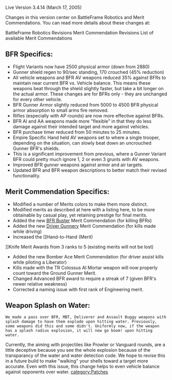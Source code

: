 Live Version 3.4.14 (March 17, 2005)

Changes in this version center on BattleFrame Robotics and Merit
Commendations. You can read more details about these changes at:

BattleFrame Robotics Revisions Merit Commendation Revisions List of
available Merit Commendations

## BFR Specifics:

- Flight Variants now have 2500 physical armor (down from 2880)
- Gunner shield regen to 90/sec standing, 170 crouched (45% reduction)
- All vehicle weapons and BFR AV weapons reduced 35% against BFRs to
  maintain near current BFR vs. Vehicle balance. This means these
  weapons beat through the shield slightly faster, but take a bit
  longer on the actual armor. These changes are for BFRs only - they
  are unchanged for every other vehicle.
- BFR Gunner Armor slightly reduced from 5000 to 4500 BFR physical
  armor absorption to small arms fire removed.
- Rifles (especially with AP rounds) are now more effective against
  BFRs.
- BFR AI and AA weapons made more "flexible" in that they do less
  damage against their intended target and more against vehicles.
- BFR purchase timer reduced from 50 minutes to 25 minutes.
- Empire Specific Hand held AV weapons set to where a single trooper,
  depending on the situation, can slowly beat down an uncrouched
  Gunner BFR's shields.
- This is a significant improvement from previous, where a Gunner
  Variant BFR could pretty much ignore 1, 2 or even 3 grunts with AV
  weapons.
- Improved BFR gunner weapons against armor and air targets.
- Updated BFR and BFR weapon descriptions to better match their
  revised functionality.

## Merit Commendation Specifics:

- Modified a number of Merits colors to make them more distinct.
- Modified merits as described at here with a listing here, to be more
  obtainable by casual play, yet retaining prestige for final merits.
- Added the new [BFR Buster](BFR_Buster.md "wikilink") Merit Commendation
  (for killing BFRs)
- Added the new [Driver Gunnery](Driver_Gunnery.md "wikilink") Merit
  Commendation (for kills made while driving)
- Increased the \[\[Hand-to-Hand (Merit)

\]\]Knife Merit Awards from 3 ranks to 5 (existing merits will not be
lost)

- Added the new Bomber Ace Merit Commendation (for driver assist kills
  while piloting a Liberator)
- Kills made with the TR Colossus AI Mortar weapon will now properly
  count toward the Ground Gunner Merit.
- Changed Advanced BFR award to require a streak of 7 (given BFR's
  newer relative weakness)
- Corrected a naming issue with first rank of Engineering merit.

## Weapon Splash on Water:

`We made a pass over BFR, MBT, Deliverer and Assault Buggy weapons with splash damage to have them explode upon hitting water. Previously, some weapons did this and some didn't. Uniformly now, if the weapon has a splash radius explosion, it will now go boom! upon hitting water.`

Currently, the aiming with projectiles like Prowler or Vanguard rounds,
are a little deceptive because you see the whole explosion because of
the transparancy of the water and water detection code. We hope to
revise this in a future build to make "walking" your shells toward a
target more accurate. Even with this issue, this change helps to even
vehicle balance against opponents over water.
[category:Patches](category:Patches.md "wikilink")
